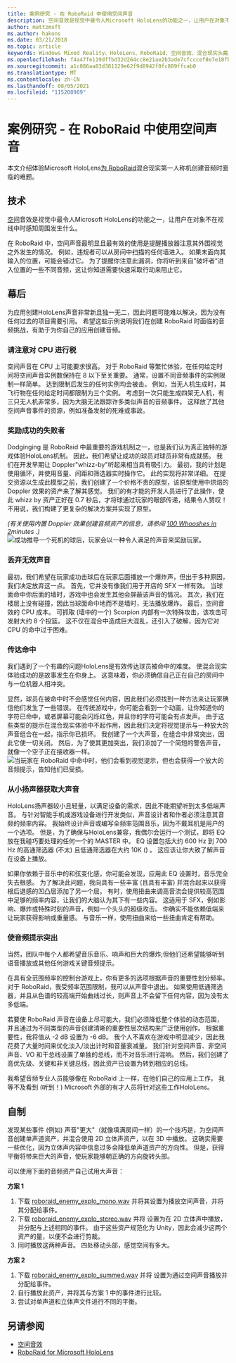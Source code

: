 ```yaml
---
title: 案例研究 - 在 RoboRaid 中使用空间声音
description: 空间音效是视觉中最令人Microsoft HoloLens的功能之一，让用户在对象不见时感知周围发生什么。
author: mattzmsft
ms.author: hakons
ms.date: 03/21/2018
ms.topic: article
keywords: Windows Mixed Reality、HoloLens、RoboRaid、空间音效、混合现实头戴显示设备、Windows 混合现实头戴显示设备、虚拟现实头戴显示设备、HoloLens、MRTK、混合现实 Toolkit、cpu
ms.openlocfilehash: f4a47fe119dffbd32d264cc8e21ae2b3ade7cfcccef8e7e18fbb4491783d0542
ms.sourcegitcommit: a1c086aa83d381129e62f9d8942f0fc889ffcab0
ms.translationtype: MT
ms.contentlocale: zh-CN
ms.lasthandoff: 08/05/2021
ms.locfileid: "115208989"
---
```

# <a name="case-study---using-spatial-sound-in-roboraid"></a>案例研究 - 在 RoboRaid 中使用空间声音

本文介绍体验Microsoft HoloLens[为 RoboRaid](https://www.microsoft.com/p/roboraid/9nblggh5fv3j)混合现实第一人称机创建音频时面临的难题。

## <a name="the-tech"></a>技术

[空间](spatial-sound.md)音效是视觉中最令人Microsoft HoloLens的功能之一，让用户在对象不在视线中时感知周围发生什么。

在 RoboRaid 中，空间声音最明显且最有效的使用是提醒播放器注意其外围视觉之外发生的情况。 例如，违规者可以从房间中扫描的任何墙进入。 如果未面向其输入的位置，可能会错过它。 为了提醒你注意此漏洞，你将听到来自"破坏者"进入位置的一些不同音频，这让你知道需要快速采取行动来阻止它。

## <a name="behind-the-scenes"></a>幕后

为应用创建HoloLens声音非常新且独一无二，因此问题可能难以解决，因为没有任何过去的项目需要引用。 希望这些示例说明我们在创建 RoboRaid 时面临的音频挑战，有助于为你自己的应用创建音频。

### <a name="be-mindful-of-taxing-the-cpu"></a>请注意对 CPU 进行税

空间声音在 CPU 上可能要求很高。 对于 RoboRaid 等繁忙体验，在任何给定时间将空间声音实例数保持在 8 以下至关重要。 通常，设置不同音频事件的实例限制一样简单。 达到限制后发生的任何实例均会被击。 例如，当无人机生成时，其飞行物在任何给定时间都限制为三个实例。 考虑到一次只能生成四架无人机，有三只无人机非常多，因为大脑无法跟踪许多类似声音的音频事件。 这释放了其他空间声音事件的资源，例如准备发射的死难或事故。

### <a name="rewarding-a-successful-dodge"></a>奖励成功的失败者

Dodginging 是 RoboRaid 中最重要的游戏机制之一，也是我们认为真正独特的游戏体验HoloLens机制。 因此，我们希望让成功的球员对球员非常有成就感。 我们在开发早期让 Doppler"whizz-by"听起来相当具有吸引力。 最初，我的计划是使用循环，并使用音量、间距和筛选器实时操作它。 此的实现将非常详细。 在提交资源以生成此模型之前，我们创建了一个价格不贵的原型，该原型使用中烘焙的 Doppler 效果的资产来了解其感觉。 我们的有才能的开发人员进行了此操作，使此 whizz by 资产正好在 0.7 秒后，才将球通过玩家的眼部传递，结果令人赞叹！ 不用说，我们构建了更复杂的解决方案并实现了原型。

*(有关使用内置 Doppler 效果创建音频资产的信息，请参阅 [100 Whooshes in 2](http://designingsound.org/2010/02/26/charles-deenen-special-100-whooshes-in-2-minutes/)minutes .)* 
<br>
![成功推导一个死机的球后，玩家会以一种令人满足的声音来奖励玩家。](images/successful-dodge-roboraid-500px.jpg)

### <a name="ditching-ineffective-sounds"></a>丢弃无效声音

最初，我们希望在玩家成功击球后在玩家后面播放一个爆炸声，但出于多种原因，我们决定放弃这一点。 首先，它并没有像我们用于开店的 SFX 一样有效。 当球面命中你后面的墙时，游戏中也会发生其他会屏蔽该声音的情况。 其次，我们在楼层上没有碰撞，因此当球面命中地而不是墙时，无法播放爆炸。 最后，空间音效的 CPU 成本。 可抓取 (墙中的一个) Scorpion 内部有一次特殊攻击，该攻击可发射大约 8 个投篮。 这不仅在混合中造成巨大混乱，还引入了破解，因为它对 CPU 的命中过于困难。

### <a name="communicating-a-hit"></a>传达命中

我们遇到了一个有趣的问题HoloLens是有效传达球员被命中的难度。 使混合现实体验成功的是故事发生在你身上。 这意味着，你必须确信自己正在自己的房间中与一位机器人相冲突。

显然，球员在被命中时不会感觉任何内容，因此我们必须找到一种方法来让玩家确信他们发生了一些错误。 在传统游戏中，你可能会看到一个动画，让你知道你的字符已命中，或者屏幕可能会闪烁红色，并且你的字符可能会有点发声。 由于这些类型的提示在混合现实体验中不起作用，因此我们决定将视觉提示与一种放大的声音组合在一起，指示你已损坏。 我创建了一个大声音，在组合中非常突出，因此它使一切关闭。 然后，为了使其更加突出，我们添加了一个简短的警告声音，就像一个空子正在接收器一样。 
<br>
![当玩家在 RoboRaid 中命中时，他们会看到视觉提示，但也会获得一个放大的音频提示，告知他们已受损。](images/player-hit-roboraid-500px.jpg)

### <a name="getting-big-sound-from-small-speakers"></a>从小扬声器获取大声音

HoloLens扬声器较小且轻量，以满足设备的需求，因此不能期望听到太多低端声音。 与针对智能手机或游戏设备进行开发类似，声音设计者和作者必须注意其音频的频率内容。 我始终设计声音或编写全频率范围音乐，因为不戴耳机是用户的一个选项。 但是，为了确保与HoloLens兼容，我偶尔会运行一个测试，即将 EQ 放在我碰巧要处理的任何一个的 MASTER 中。 EQ 设置包括大约 600 Hz 到 700 Hz 的高通筛选器 (不太) 且低通筛选器在大约 10K () 。 这应该让你大致了解声音在设备上播放。

如果你依赖于音乐中的和弦变化感，你可能会发现，应用此 EQ 设置时，音乐完全失去根感。 为了解决此问题，我向具有一些丰富 (且具有丰富) 并混合起来以获得根后退感的凹凸层添加了另一个层。 有时，使用扭曲来调高音流会提供较高范围中足够的频率内容，让我们的大脑认为其下有一些内容。 这适用于 SFX，例如影响、爆炸或特殊时刻的声音，例如一个头头的超级攻击。 你确实不能依赖低端来让玩家获得影响或重量感。 与音乐一样，使用扭曲来给一些扭曲肯定有帮助。

### <a name="making-your-audio-cues-stand-out"></a>使音频提示突出

当然，团队中每个人都希望音乐音乐、响声和巨大的爆炸;但他们还希望能够听到语音播放或其他任何游戏关键音频提示。

在具有全范围频率的控制台游戏上，你有更多的选项根据声音的重要性划分频率。 对于 RoboRaid，我受频率范围限制，我可以从声音中退出。 如果使用低通筛选器，并且从色谱的较高端开始曲线过长，则声音上不会留下任何内容，因为没有太多低端。

若要使 RoboRaid 声音在设备上尽可能大，我们必须降低整个体验的动态范围，并且通过为不同类型的声音创建清晰的重要性层次结构来广泛使用创作。 根据重要性，我将值从 -2 dB 设置为 -6 dB。 我个人不喜欢在游戏中明显减少，因此我花费了大量时间来优化淡入/淡出计时和音量衰减量。 我们针对空间声音、非空间声音、VO 和干总线设置了单独的总线，而不对音乐进行混响。 然后，我们创建了高优先级、关键和非关键总线，因此资产已设置为转到相应的总线。

我希望音频专业人员能够像在 RoboRaid 上一样，在他们自己的应用上工作， 我等不及看到 (听到！) Microsoft 外部的有才人员将针对这些工作HoloLens。

## <a name="do-it-yourself"></a>自制

发现某些事件 (例如) 声音"更大"（就像填满房间一样）的一个技巧是，为空间声音创建单声道资产，并混合使用 2D 立体声资产，以在 3D 中播放。 这确实需要一些优化，因为立体声内容中信息过多会降低单声道资产的方向性。 但是，获得平衡将带来巨大的声音，使玩家能够朝正确的方向旋转头部。

可以使用下面的音频资产自己试用大声音：

**方案 1**
1. 下载 [roboraid_enemy_explo_mono.wav](images/roboraid-enemy-explo-mono.wav) 并将其设置为播放空间声音，并将其分配给事件。
2. 下载 [roboraid_enemy_explo_stereo.wav](images/roboraid-enemy-explo-stereo.wav) 并将 设置为在 2D 立体声中播放，并分配与上述相同的事件。 由于这些资产规范化为 Unity，因此会减少这两个资产的量，以便不会进行剪裁。
3. 同时播放这两种声音。 四处移动头部，感觉空间有多大。

**方案 2**
1. 下载 [roboraid_enemy_explo_summed.wav](images/roboraid-enemy-explo-summed.wav) 并将 设置为通过空间声音播放并分配给事件。
2. 自行播放此资产，并将其与方案 1 中的事件进行比较。
3. 尝试对单声道和立体声文件进行不同的平衡。

## <a name="see-also"></a>另请参阅

* [空间音效](spatial-sound.md)
* [RoboRaid for Microsoft HoloLens](https://www.microsoft.com/p/roboraid/9nblggh5fv3j)
